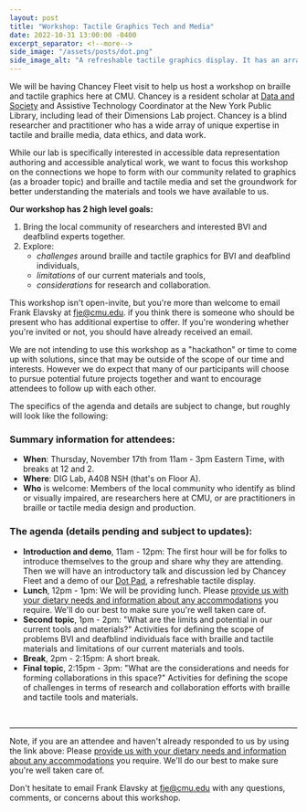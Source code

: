 ```yaml
---
layout: post
title: "Workshop: Tactile Graphics Tech and Media"
date: 2022-10-31 13:00:00 -0400
excerpt_separator: <!--more-->
side_image: "/assets/posts/dot.png"
side_image_alt: "A refreshable tactile graphics display. It has an array of 40 by 60 braille pins above 6 buttons. Beneath the buttons is a standard single line braille reader. It is made of a smooth appearing material and looks similar in width and heigh to a small laptop."
---
```


We will be having Chancey Fleet visit to help us host a workshop on braille and tactile graphics here at CMU. Chancey is a resident scholar at <a href="https://datasociety.net/people/fleet-chancey/">Data and Society</a> and Assistive Technology Coordinator at the New York Public Library, including lead of their Dimensions Lab project. Chancey is a blind researcher and practitioner who has a wide array of unique expertise in tactile and braille media, data ethics, and data work.

While our lab is specifically interested in accessible data representation authoring and accessible analytical work, we want to focus this workshop on the connections we hope to form with our community related to graphics (as a broader topic) and braille and tactile media and set the groundwork for better understanding the materials and tools we have available to us.

<strong>Our workshop has 2 high level goals:</strong>
<ol>
    <li>Bring the local community of researchers and interested BVI and deafblind experts together.</li>
    <li>Explore:
        <ul>
            <li><em>challenges</em> around braille and tactile graphics for BVI and deafblind individuals,</li>
            <li><em>limitations</em> of our current materials and tools,</li>
            <li><em>considerations</em> for research and collaboration.</li>
        </ul>
    </li>
</ol>

This workshop isn't open-invite, but you're more than welcome to email Frank Elavsky at <a href="fje@cmu.edu">fje@cmu.edu</a>. if you think there is someone who should be present who has additional expertise to offer. If you're wondering whether you're invited or not, you should have already received an email.

We are not intending to use this workshop as a "hackathon" or time to come up with solutions, since that may be outside of the scope of our time and interests. However we do expect that many of our participants will choose to pursue potential future projects together and want to encourage attendees to follow up with each other.

The specifics of the agenda and details are subject to change, but roughly will look like the following:

<!--more-->

### Summary information for attendees:

<ul>
    <li>
        <strong>When</strong>: Thursday, November 17th from 11am - 3pm Eastern Time, with breaks at 12 and 2.
    </li>
    <li>
        <strong>Where</strong>: DIG Lab, A408 NSH (that's on Floor A).
    </li>
    <li>
        <strong>Who</strong> is welcome: Members of the local community who identify as blind or visually impaired, are researchers here at CMU, or are practitioners in braille or tactile media design and production.
    </li>
</ul>

### The agenda (details pending and subject to updates):

<ul>
    <li>
        <strong>Introduction and demo</strong>, 11am - 12pm: The first hour will be for folks to introduce themselves to the group and share why they are attending. Then we will have an introductory talk and discussion led by Chancey Fleet and a demo of our <a href="https://pad.dotincorp.com/">Dot Pad</a>, a refreshable tactile display.
    </li>
    <li>
        <strong>Lunch</strong>, 12pm - 1pm: We will be providing lunch. Please <a href="https://docs.google.com/forms/d/e/1FAIpQLSflkynRvIlmYU0nBLHZsES9TMQ4IHRPSbI2-HuuB6wQq9J0Yg/viewform?usp=sf_link">provide us with your dietary needs and information about any accommodations</a> you require. We'll do our best to make sure you're well taken care of.
    </li>
    <li>
        <strong>Second topic</strong>, 1pm - 2pm: "What are the limits and potential in our current tools and materials?" Activities for defining the scope of problems BVI and deafblind individuals face with braille and tactile materials and limitations of our current materials and tools.
    </li>
    <li>
        <strong>Break</strong>, 2pm - 2:15pm: A short break.
    </li>
    <li>
        <strong>Final topic</strong>, 2:15pm - 3pm: "What are the considerations and needs for forming collaborations in this space?" Activities for defining the scope of challenges in terms of research and collaboration efforts with braille and tactile tools and materials.
    </li>
</ul>

<br>
<hr>

Note, if you are an attendee and haven't already responded to us by using the link above: Please <a href="https://docs.google.com/forms/d/e/1FAIpQLSflkynRvIlmYU0nBLHZsES9TMQ4IHRPSbI2-HuuB6wQq9J0Yg/viewform?usp=sf_link">provide us with your dietary needs and information about any accommodations</a> you require. We'll do our best to make sure you're well taken care of.

Don't hesitate to email Frank Elavsky at <a href="fje@cmu.edu">fje@cmu.edu</a> with any questions, comments, or concerns about this workshop.
